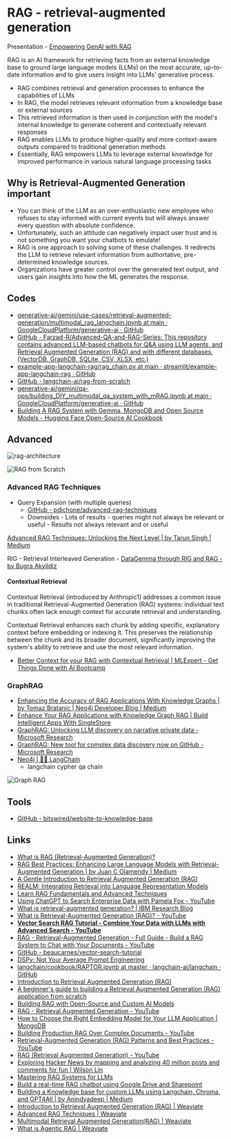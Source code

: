 # RAG - retrieval-augmented generation

Presentation - [Empowering GenAI with RAG](https://docs.google.com/presentation/d/1s8lM_3jm6eF_SbWRSzGjREO3QN7RZcgeUM_zA6TH-J8/edit#slide=id.p1)

RAG is an AI framework for retrieving facts from an external knowledge base to ground large language models (LLMs) on the most accurate, up-to-date information and to give users insight into LLMs' generative process.

- RAG combines retrieval and generation processes to enhance the capabilities of LLMs
- In RAG, the model retrieves relevant information from a knowledge base or external sources
- This retrieved information is then used in conjunction with the model's internal knowledge to generate coherent and contextually relevant responses
- RAG enables LLMs to produce higher-quality and more context-aware outputs compared to traditional generation methods
- Essentially, RAG empowers LLMs to leverage external knowledge for improved performance in various natural language processing tasks

## Why is Retrieval-Augmented Generation important

- You can think of the LLM as an over-enthusiastic new employee who refuses to stay informed with current events but will always answer every question with absolute confidence.
- Unfortunately, such an attitude can negatively impact user trust and is not something you want your chatbots to emulate!
- RAG is one approach to solving some of these challenges. It redirects the LLM to retrieve relevant information from authortative, pre-determined knowledge sources.
- Organizations have greater control over the generated text output, and users gain insights into how the ML generates the response.

## Codes

- [generative-ai/gemini/use-cases/retrieval-augmented-generation/multimodal\_rag\_langchain.ipynb at main · GoogleCloudPlatform/generative-ai · GitHub](https://github.com/GoogleCloudPlatform/generative-ai/blob/main/gemini/use-cases/retrieval-augmented-generation/multimodal_rag_langchain.ipynb)
- [GitHub - Farzad-R/Advanced-QA-and-RAG-Series: This repository contains advanced LLM-based chatbots for Q&A using LLM agents, and Retrieval Augmented Generation (RAG) and with different databases. (VectorDB, GraphDB, SQLite, CSV, XLSX, etc.)](https://github.com/Farzad-R/Advanced-QA-and-RAG-Series)
- [example-app-langchain-rag/rag\_chain.py at main · streamlit/example-app-langchain-rag · GitHub](https://github.com/streamlit/example-app-langchain-rag/blob/main/rag_chain.py)
- [GitHub - langchain-ai/rag-from-scratch](https://github.com/langchain-ai/rag-from-scratch)
- [generative-ai/gemini/qa-ops/building\_DIY\_multimodal\_qa\_system\_with\_mRAG.ipynb at main · GoogleCloudPlatform/generative-ai · GitHub](https://github.com/GoogleCloudPlatform/generative-ai/blob/main/gemini/qa-ops/building_DIY_multimodal_qa_system_with_mRAG.ipynb)
- [Building A RAG System with Gemma, MongoDB and Open Source Models - Hugging Face Open-Source AI Cookbook](https://huggingface.co/learn/cookbook/en/rag_with_hugging_face_gemma_mongodb)

## Advanced

![rag-architecture](../../media/Pasted%20image%2020250129203918.jpg)

![RAG from Scratch](../../media/Pasted%20image%2020240802004652.jpg)

### Advanced RAG Techniques

- Query Expansion (with multiple queries)
    - [GitHub - pdichone/advanced-rag-techniques](https://github.com/pdichone/advanced-rag-techniques)
    - Downsides
              - Lots of results
                     - queries might not always be relevant or useful
              - Results not always relevant and or useful

[Advanced RAG Techniques: Unlocking the Next Level | by Tarun Singh | Medium](https://medium.com/@krtarunsingh/advanced-rag-techniques-unlocking-the-next-level-040c205b95bc)

RIG - Retrieval Interleaved Generation - [DataGemma through RIG and RAG - by Bugra Akyildiz](https://mlops.substack.com/p/datagemma-through-rig-and-rag)

#### Contextual Retrieval

Contextual Retrieval (introduced by Anthropic1) addresses a common issue in traditional Retrieval-Augmented Generation (RAG) systems: individual text chunks often lack enough context for accurate retrieval and understanding.

Contextual Retrieval enhances each chunk by adding specific, explanatory context before embedding or indexing it. This preserves the relationship between the chunk and its broader document, significantly improving the system's ability to retrieve and use the most relevant information.

- [Better Context for your RAG with Contextual Retrieval | MLExpert - Get Things Done with AI Bootcamp](https://www.mlexpert.io/blog/rag-contextual-retrieval)

### GraphRAG

- [Enhancing the Accuracy of RAG Applications With Knowledge Graphs | by Tomaz Bratanic | Neo4j Developer Blog | Medium](https://medium.com/neo4j/enhancing-the-accuracy-of-rag-applications-with-knowledge-graphs-ad5e2ffab663)
- [Enhance Your RAG Applications with Knowledge Graph RAG | Build Intelligent Apps With SingleStore](https://www.singlestore.com/blog/enhance-your-rag-applications-with-knowledge-graph-rag/)
- [GraphRAG: Unlocking LLM discovery on narrative private data - Microsoft Research](https://www.microsoft.com/en-us/research/blog/graphrag-unlocking-llm-discovery-on-narrative-private-data/)
- [GraphRAG: New tool for complex data discovery now on GitHub - Microsoft Research](https://www.microsoft.com/en-us/research/blog/graphrag-new-tool-for-complex-data-discovery-now-on-github/)
- [Neo4j | 🦜️🔗 LangChain](https://python.langchain.com/docs/integrations/graphs/neo4j_cypher/)
	- langchain cypher qa chain

![Graph RAG](../../media/Screenshot%202024-12-27%20at%2011.34.53%20AM.jpg)

## Tools

- [GitHub - bitswired/website-to-knowledge-base](https://github.com/bitswired/website-to-knowledge-base)

## Links

- [What is RAG (Retrieval-Augmented Generation)?](https://aws.amazon.com/what-is/retrieval-augmented-generation)
- [RAG Best Practices: Enhancing Large Language Models with Retrieval-Augmented Generation | by Juan C Olamendy | Medium](https://medium.com/@juanc.olamendy/rag-best-practices-enhancing-large-language-models-with-retrieval-augmented-generation-6961c8b834ff)
- [A Gentle Introduction to Retrieval Augmented Generation (RAG)](https://wandb.ai/cosmo3769/RAG/reports/A-Gentle-Introduction-to-Retrieval-Augmented-Generation-RAG---Vmlldzo1MjM4Mjk1)
- [REALM: Integrating Retrieval into Language Representation Models](https://research.google/blog/realm-integrating-retrieval-into-language-representation-models/)
- [Learn RAG Fundamentals and Advanced Techniques](https://www.freecodecamp.org/news/learn-rag-fundamentals-and-advanced-techniques/)
- [Using ChatGPT to Search Enterprise Data with Pamela Fox - YouTube](https://www.youtube.com/watch?v=lj5NjKHuFlo)
- [What is retrieval-augmented generation? | IBM Research Blog](https://research.ibm.com/blog/retrieval-augmented-generation-RAG)
- [What is Retrieval-Augmented Generation (RAG)? - YouTube](https://youtu.be/T-D1OfcDW1M?si=KoUb-NXATK50d3i7)
- [**Vector Search RAG Tutorial - Combine Your Data with LLMs with Advanced Search - YouTube**](https://www.youtube.com/watch?v=JEBDfGqrAUA)
- [RAG - Retrieval-Augmented Generation - Full Guide - Build a RAG System to Chat with Your Documents - YouTube](https://www.youtube.com/watch?v=vdLquGgg28A&ab_channel=VinciBits)
- [GitHub - beaucarnes/vector-search-tutorial](https://github.com/beaucarnes/vector-search-tutorial)
- [DSPy: Not Your Average Prompt Engineering](https://jina.ai/news/dspy-not-your-average-prompt-engineering/)
- [langchain/cookbook/RAPTOR.ipynb at master · langchain-ai/langchain · GitHub](https://github.com/langchain-ai/langchain/blob/master/cookbook/RAPTOR.ipynb)
- [Introduction to Retrieval Augmented Generation (RAG)](https://www.coursera.org/projects/introduction-to-rag)
- [A beginner's guide to building a Retrieval Augmented Generation (RAG) application from scratch](https://learnbybuilding.ai/tutorials/rag-from-scratch)
- [Building RAG with Open-Source and Custom AI Models](https://www.bentoml.com/blog/building-rag-with-open-source-and-custom-ai-models)
- [RAG - Retrieval Augmented Generation - YouTube](https://www.youtube.com/playlist?list=PL8motc6AQftn-X1HkaGG9KjmKtWImCKJS)
- [How to Choose the Right Embedding Model for Your LLM Application | MongoDB](https://www.mongodb.com/developer/products/atlas/choose-embedding-model-rag/)
- [Building Production RAG Over Complex Documents - YouTube](https://www.youtube.com/watch?v=dI_TmTW9S4c)
- [Retrieval-Augmented Generation (RAG) Patterns and Best Practices - YouTube](https://www.youtube.com/watch?v=eUY9i1CWmUg)
- [RAG (Retrieval Augmented Generation) - YouTube](https://www.youtube.com/playlist?list=PLQxDHpeGU14Blorx3Ps1eZJ4XvKET1_vx)
- [Exploring Hacker News by mapping and analyzing 40 million posts and comments for fun | Wilson Lin](https://blog.wilsonl.in/hackerverse/)
- [Mastering RAG Systems for LLMs](https://go.kolena.com/mastering-rag-systems-for-llms)
- [Build a real-time RAG chatbot using Google Drive and Sharepoint](https://blog.streamlit.io/build-a-real-time-rag-chatbot-google-drive-sharepoint/)
- [Building a Knowledge base for custom LLMs using Langchain, Chroma, and GPT4All \| by Anindyadeep \| Medium](https://cismography.medium.com/building-a-knowledge-base-for-custom-llms-using-langchain-chroma-and-gpt4all-950906ae496d)
- [Introduction to Retrieval Augmented Generation (RAG) \| Weaviate](https://weaviate.io/blog/introduction-to-rag)
- [Advanced RAG Techniques \| Weaviate](https://weaviate.io/blog/advanced-rag)
- [Multimodal Retrieval Augmented Generation(RAG) \| Weaviate](https://weaviate.io/blog/multimodal-rag)
- [What is Agentic RAG \| Weaviate](https://weaviate.io/blog/what-is-agentic-rag)
